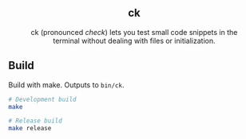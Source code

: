 <div align="center">

<h2>ck</h2>

ck (pronounced _check_) lets you test small code snippets in the <br> terminal without dealing with files or initialization.

</div>

## Build

Build with make. Outputs to `bin/ck`.

```sh
# Development build
make

# Release build
make release
```
